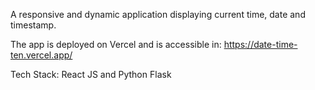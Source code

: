 A responsive and dynamic application displaying current time, date and timestamp.

The app is deployed on Vercel and is accessible in:
https://date-time-ten.vercel.app/

Tech Stack: React JS and Python Flask
